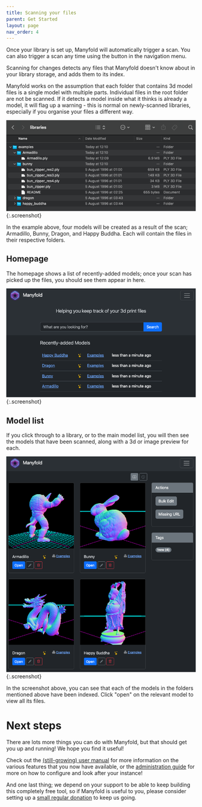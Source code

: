 ```yaml
---
title: Scanning your files
parent: Get Started
layout: page
nav_order: 4
---
```


Once your library is set up, Manyfold will automatically trigger a scan. You can also trigger a scan any time using the button in the navigation menu.

Scanning for changes detects any files that Manyfold doesn't know about in your library storage, and adds them to its index.

Manyfold works on the assumption that each folder that contains 3d model files is a single model with multiple parts. Individual files in the root folder are not be scanned. If it detects a model inside what it thinks is already a model, it will flag up a warning - this is normal on newly-scanned libraries, especially if you organise your files a different way.

![Folder structure](/images/get-started/folders.png){:.screenshot}

In the example above, four models will be created as a result of the scan; Armadillo, Bunny, Dragon, and Happy Buddha. Each will contain the files in their respective folders.

## Homepage

The homepage shows a list of recently-added models; once your scan has picked up the files, you should see them appear in here.

![Homepage](/images/get-started/home.png){:.screenshot}

## Model list

If you click through to a library, or to the main model list, you will then see the models that have been scanned, along with a 3d or image preview for each.

![Model list](/images/get-started/models.png){:.screenshot}

In the screenshot above, you can see that each of the models in the folders mentioned above have been indexed. Click "open" on the relevant model to view all its files.

# Next steps

There are lots more things you can do with Manyfold, but that should get you up and running! We hope you find it useful!

Check out the [(still-growing) user manual](/manual) for more information on the various features that you now have available, or the [administration guide](/sysadmin) for more on how to configure and look after your instance!

And one last thing; we depend on your support to be able to keep building this completely free tool, so if Manyfold is useful to you, please consider setting up a [small regular donation](/donate) to keep us going.
